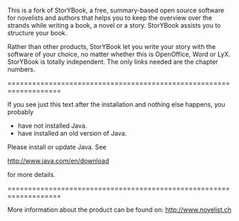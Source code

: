 

This is a fork of StorYBook, a free, summary-based open source software for
novelists and authors that helps you to keep the overview over the strands
while writing a book, a novel or a story. StorYBook assists you to structure
your book.

Rather than other products, StorYBook let you write your story with the
software of your choice, no matter whether this is OpenOffice, Word or LyX.
StorYBook is totally independent. The only links needed are the chapter numbers.



===================================================================

  If you see just this text after the installation and nothing
  else happens, you probably
  - have not installed Java.
  - have installed an old version of Java.

  Please install or update Java. See
  
  http://www.java.com/en/download
  
  for more details.
  
===================================================================
  

More information about the product can be found on:
http://www.novelist.ch
